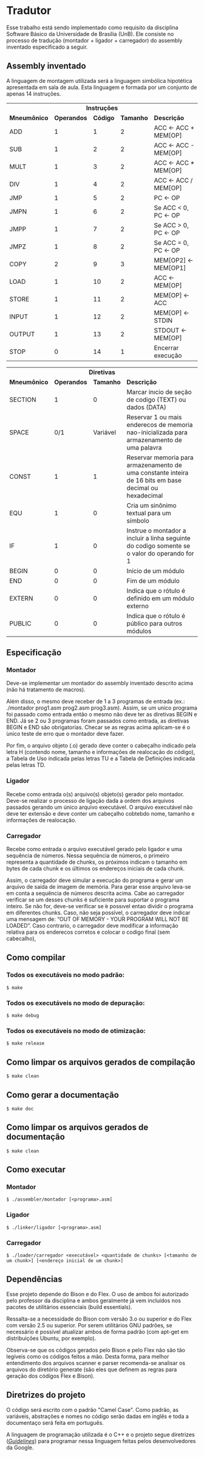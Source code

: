 # Tradutor

Esse trabalho está sendo implementado como requisito da disciplina Software Básico da Universidade de Brasília (UnB).
Ele consiste no processo de tradução (montador + ligador + carregador) do assembly inventado especificado a seguir.

## Assembly inventado
A linguagem de montagem utilizada será a linguagem simbólica hipotética apresentada em sala de aula.
Esta linguagem e formada por um conjunto de apenas 14 instruções.

<table>
  <tr><td colspan="5" align="center">                      <strong>Instruções</strong>                                 </td></tr>
  <tr>
    <td> <strong>Mneumônico</strong> </td>
    <td> <strong>Operandos</strong>  </td>
    <td> <strong>Código</strong>     </td>
    <td> <strong>Tamanho</strong>    </td>
    <td> <strong>Descrição</strong>  </td>
  </tr>
  <tr><td>     ADD    </td><td>     1     </td><td>    1   </td><td>     2    </td><td>      ACC <- ACC + MEM[OP]      </td></tr>
  <tr><td>     SUB    </td><td>     1     </td><td>    2   </td><td>     2    </td><td>      ACC <- ACC - MEM[OP]      </td></tr>
  <tr><td>     MULT   </td><td>     1     </td><td>    3   </td><td>     2    </td><td>      ACC <- ACC * MEM[OP]      </td></tr>
  <tr><td>     DIV    </td><td>     1     </td><td>    4   </td><td>     2    </td><td>      ACC <- ACC / MEM[OP]      </td></tr>
  <tr><td>     JMP    </td><td>     1     </td><td>    5   </td><td>     2    </td><td>             PC <- OP           </td></tr>
  <tr><td>    JMPN    </td><td>     1     </td><td>    6   </td><td>     2    </td><td>       Se ACC < 0, PC <- OP     </td></tr>
  <tr><td>    JMPP    </td><td>     1     </td><td>    7   </td><td>     2    </td><td>       Se ACC > 0, PC <- OP     </td></tr>
  <tr><td>    JMPZ    </td><td>     1     </td><td>    8   </td><td>     2    </td><td>       Se ACC = 0, PC <- OP     </td></tr>
  <tr><td>    COPY    </td><td>     2     </td><td>    9   </td><td>     3    </td><td>      MEM[OP2] <- MEM[OP1]      </td></tr>
  <tr><td>    LOAD    </td><td>     1     </td><td>    10  </td><td>     2    </td><td>         ACC <- MEM[OP]         </td></tr>
  <tr><td>    STORE   </td><td>     1     </td><td>    11  </td><td>     2    </td><td>         MEM[OP] <- ACC         </td></tr>
  <tr><td>    INPUT   </td><td>     1     </td><td>    12  </td><td>     2    </td><td>         MEM[OP] <- STDIN       </td></tr>
  <tr><td>    OUTPUT  </td><td>     1     </td><td>    13  </td><td>     2    </td><td>        STDOUT <- MEM[OP]       </td></tr>
  <tr><td>     STOP   </td><td>     0     </td><td>    14  </td><td>     1    </td><td>       Encerrar execução        </td></tr>
</table>

<table>
  <tr><td colspan="5" align="center">                      <strong>Diretivas</strong>                 </td></tr>
  <tr>
    <td> <strong>Mneumônico</strong> </td>
    <td> <strong>Operandos</strong>  </td>
    <td> <strong>Tamanho</strong>    </td>
    <td> <strong>Descrição</strong>  </td>
  </tr>
  <tr><td>   SECTION  </td><td>     1     </td><td>     0    </td><td>  Marcar inıcio de seção de
                                                                        codigo (TEXT) ou dados (DATA)  </td></tr>
  <tr><td>    SPACE   </td><td>    0/1    </td><td> Variável </td><td>  Reservar 1 ou mais enderecos
                                                                        de memoria nao-inicializada
                                                                        para armazenamento de uma
                                                                        palavra                        </td></tr>
  <tr><td>    CONST   </td><td>     1     </td><td>     1    </td><td>  Reservar memoria para
                                                                        armazenamento de uma constante
                                                                        inteira de 16 bits em base
                                                                        decimal ou hexadecimal         </td></tr>
  <tr><td>    EQU     </td><td>     1     </td><td>     0    </td><td>  Cria um sinônimo textual
                                                                        para um símbolo                </td></tr>
  <tr><td>    IF      </td><td>     1     </td><td>     0    </td><td>  Instrue  o  montador  a 
                                                                        incluir  a linha seguinte do
                                                                        codigo somente se o valor do
                                                                        operando for 1                 </td></tr>
  <tr><td>    BEGIN   </td><td>     0     </td><td>     0    </td><td>  Início de um módulo            </td></tr>
  <tr><td>    END     </td><td>     0     </td><td>     0    </td><td>  Fim de um módulo               </td></tr>
  <tr><td>    EXTERN  </td><td>     0     </td><td>     0    </td><td>  Indica que o rótulo é definido
                                                                        em um módulo externo           </td></tr>
  <tr><td>    PUBLIC  </td><td>     0     </td><td>     0    </td><td>  Indica que o rótulo é público
                                                                        para outros módulos            </td></tr>
</table>

## Especificação

### Montador

Deve-se implementar um montador do assembly inventado descrito acima (não há tratamento de macros).

Além disso, o mesmo deve receber de 1 a 3 programas de entrada (ex.:  ./montador prog1.asm prog2.asm prog3.asm).
Assim, se um unico programa foi passado como entrada então o mesmo não deve ter as diretivas BEGIN e END.
Já se 2 ou 3 programas foram passados como entrada, as diretivas BEGIN e END são obrigatorias.
Checar se as regras acima aplicam-se é o ́unico teste de erro que o montador deve fazer.

Por fim, o arquivo objeto (.o) gerado deve conter o cabeçalho indicado pela letra H (contendo nome, tamanho e informações de realocação do código), a Tabela de Uso indicada pelas letras TU e a Tabela de Definições indicada pelas letras TD.

### Ligador

Recebe como entrada o(s) arquivo(s) objeto(s) gerador pelo montador.
Deve-se realizar o processo de ligação dada a ordem dos arquivos passados gerando um único arquivo executável.
O arquivo executável não deve ter extensão e deve conter um cabeçalho cobtebdo nome, tamanho e informações de realocação.

### Carregador

Recebe como entrada o arquivo executável gerado pelo ligador e uma sequência de números.
Nessa sequência de números, o primeiro representa a quantidade de chunks, os próximos indicam o tamanho em bytes de cada chunk e os últimos os endereços iniciais de cada chunk.

Assim, o carregador deve simular a execução do programa e gerar um arquivo de saída de imagem de memória.
Para gerar esse arquivo leva-se em conta a sequência de números descrita acima.
Cabe ao carregador verificar se um desses chunks é suficiente para suportar o programa inteiro.
Se não for, deve-se verificar se ́e possıvel entao dividir o programa em diferentes chunks.
Caso, não seja possível, o carregador deve indicar uma mensagem de: “OUT OF MEMORY - YOUR PROGRAM WILL NOT BE LOADED”.
Caso contrario, o carregador deve modificar a informação relativa para os enderecos corretos e colocar o codigo final (sem cabecalho),

## Como compilar

### Todos os executáveis no modo padrão:

    $ make

### Todos os executáveis no modo de depuração:

    $ make debug
    
### Todos os executáveis no modo de otimização:

    $ make release

## Como limpar os arquivos gerados de compilação

    $ make clean

## Como gerar a documentação
  
    $ make doc

## Como limpar os arquivos gerados de documentação

    $ make clean

## Como executar

### Montador

    $ ./assembler/montador [<programa>.asm]

### Ligador

    $ ./linker/ligador [<programa>.asm]

### Carregador

    $ ./loader/carregador <executável> <quantidade de chunks> [<tamanho de um chunk>] [<endereço inicial de um chunk>]

## Dependências

Esse projeto depende do Bison e do Flex. O uso de ambos foi autorizado pelo professor da disciplina e ambos geralmente já vem incluídos nos pacotes de utilitários essenciais (build essentials).

Ressalta-se a necessidade do Bison com versão 3.o ou superior e do Flex com versão 2.5 ou superior. Por serem utilitários GNU padrões, se necessário é possível atualizar ambos de forma padrão (com apt-get em distribuições Ubuntu, por exemplo).

Observa-se que os códigos gerados pelo Bison e pelo Flex não são tão legíveis como os códigos feitos a mão. Desta forma, para melhor entendimento dos arquivos scanner e parser recomenda-se analisar os arquivos do diretório generate (são eles que definem as regras para geração dos códigos Flex e Bison).

## Diretrizes do projeto

O código será escrito com o padrão "Camel Case". 
Como padrão, as variáveis, abstrações e nomes no código serão dadas em inglês e toda a documentaço será feita em português. 

A linguagem de programação utilizada é o C++ e o projeto segue diretrizes (*[Guidelines][GUIDELINES]*)
para programar nessa linguagem feitas pelos desenvolvedores da Google.

[GUIDELINES]: https://google.github.io/styleguide/cppguide.html

